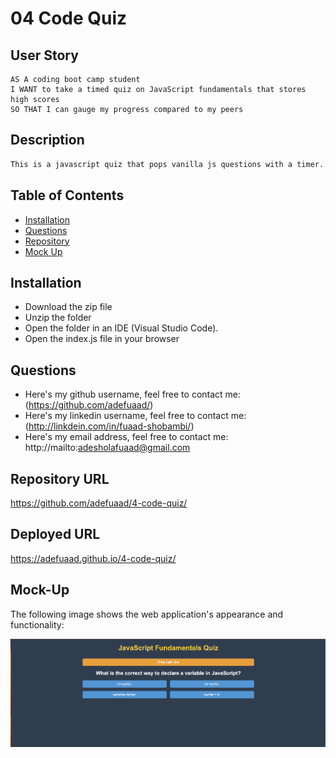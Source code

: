 # 04 Code Quiz

## User Story

```
AS A coding boot camp student
I WANT to take a timed quiz on JavaScript fundamentals that stores high scores
SO THAT I can gauge my progress compared to my peers
```

## Description

```md
This is a javascript quiz that pops vanilla js questions with a timer.
```

## Table of Contents

- [Installation](#installation)
- [Questions](#questions)
- [Repository](#repository-url)
- [Mock Up](#mock-up)

## Installation 

* Download the zip file
* Unzip the folder
* Open the folder in an IDE (Visual Studio Code).
* Open the index.js file in your browser

## Questions
  
* Here's my github username, feel free to contact me: (https://github.com/adefuaad/)
* Here's my linkedin username, feel free to contact me: (http://linkdein.com/in/fuaad-shobambi/)
* Here's my email address, feel free to contact me: http://mailto:adesholafuaad@gmail.com
  
## Repository URL

https://github.com/adefuaad/4-code-quiz/

## Deployed URL

https://adefuaad.github.io/4-code-quiz/

## Mock-Up

The following image shows the web application's appearance and functionality:

![](./images/ss.png)


